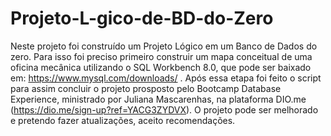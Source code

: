 # Projeto-L-gico-de-BD-do-Zero
Neste projeto foi construído um Projeto Lógico em um Banco de Dados do zero. Para isso foi preciso primeiro construir um mapa conceitual de uma oficina mecânica utilizando o SQL Workbench 8.0, que pode ser baixado em: https://www.mysql.com/downloads/ . Após essa etapa foi feito o script para assim concluir o projeto prosposto pelo Bootcamp Database Experience, ministrado por Juliana Mascarenhas, na plataforma DIO.me (https://dio.me/sign-up?ref=YACG3ZYDVX). O projeto pode ser melhorado e pretendo fazer atualizações, aceito recomendações.
